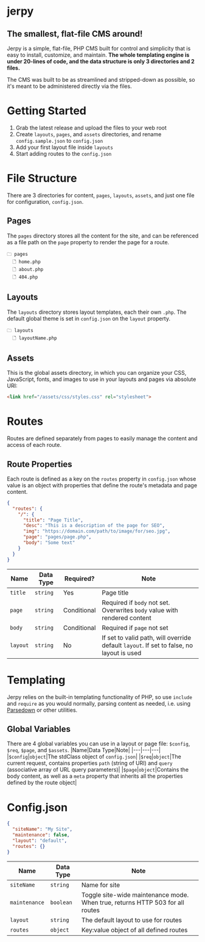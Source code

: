 # jerpy

## The smallest, flat-file CMS around!
Jerpy is a simple, flat-file, PHP CMS built for control and simplicity that is easy to install, customize, and maintain.
**The whole templating engine is under 20-lines of code, and the data structure is only 3 directories and 2 files.**

The CMS was built to be as streamlined and stripped-down as possible, so it's meant to be administered directly via the files.

# Getting Started
1. Grab the latest release and upload the files to your web root
2. Create `layouts`, `pages`, and `assets` directories, and rename `config.sample.json` to `config.json`
3. Add your first layout file inside `layouts`
4. Start adding routes to the `config.json`

# File Structure
There are 3 directories for content, `pages`, `layouts`, `assets`, and just one file for configuration, `config.json`.

## Pages
The `pages` directory stores all the content for the site, and can be referenced as a file path on the `page` property to render the page for a route.
```
🗀 pages
  🗋 home.php
  🗋 about.php
  🗋 404.php
```

## Layouts
The `layouts` directory stores layout templates, each their own `.php`. The default global theme is set in `config.json` on the `layout` property.
```
🗀 layouts
  🗋 layoutName.php
```

## Assets
This is the global assets directory, in which you can organize your CSS, JavaScript, fonts, and images to use in your layouts and pages via absolute URI:
```html
<link href="/assets/css/styles.css" rel="stylesheet">
```

# Routes
Routes are defined separately from pages to easily manage the content and access of each route.

## Route Properties
Each route is defined as a key on the `routes` property in `config.json` whose value is an object with properties that define the route's metadata and page content.
```json
{
  "routes": {
    "/": {
      "title": "Page Title",
      "desc": "This is a description of the page for SEO",
      "img": "https://domain.com/path/to/image/for/seo.jpg",
      "page": "pages/page.php",
      "body": "Some text"
    }
  }
}
```
|Name|Data Type|Required?|Note|
|---|---|---|---|
|`title`|`string`|Yes|Page title|
|`page`|`string`|Conditional|Required if `body` not set. Overwrites `body` value with rendered content|
|`body`|`string`|Conditional|Required if `page` not set|
|`layout`|`string`|No|If set to valid path, will override default `layout`. If set to false, no layout is used|

# Templating
Jerpy relies on the built-in templating functionality of PHP, so use `include` and `require` as you would normally, parsing content as needed, i.e. using [Parsedown](https://github.com/erusev/parsedown) or other utilities.

## Global Variables
There are 4 global variables you can use in a layout or page file: `$config`, `$req`, `$page`, and `$assets`.
|Name|Data Type|Note|
|---|---|---|
|`$config`|`object`|The stdClass object of `config.json`|
|`$req`|`object`|The current request, contains properties `path` (string of URI) and `query` (associative array of URL query parameters)|
|`$page`|`object`|Contains the body content, as well as a `meta` property that inherits all the properties defined by the route object|

# Config.json
```json
{
  "siteName": "My Site",
  "maintenance": false,
  "layout": "default",
  "routes": {}
}
```
|Name|Data Type|Note|
|---|---|---|
|`siteName`|`string`|Name for site|
|`maintenance`|`boolean`|Toggle site-wide maintenance mode. When true, returns HTTP 503 for all routes|
|`layout`|`string`|The default layout to use for routes|
|`routes`|`object`|Key:value object of all defined routes|
